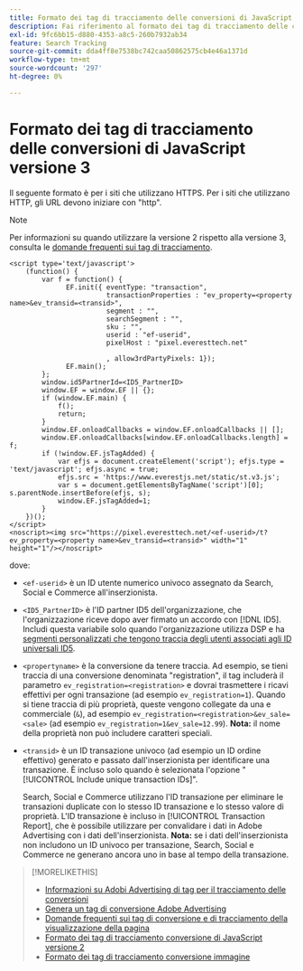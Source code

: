 ```yaml
---
title: Formato dei tag di tracciamento delle conversioni di JavaScript versione 3
description: Fai riferimento al formato dei tag di tracciamento delle conversioni di JavaScript versione 3.
exl-id: 9fc6bb15-d880-4353-a8c5-260b7932ab34
feature: Search Tracking
source-git-commit: dda4ff8e7538bc742caa50862575cb4e46a1371d
workflow-type: tm+mt
source-wordcount: '297'
ht-degree: 0%

---
```


# Formato dei tag di tracciamento delle conversioni di JavaScript versione 3

Il seguente formato è per i siti che utilizzano HTTPS. Per i siti che utilizzano HTTP, gli URL devono iniziare con &quot;http&quot;.

>[!NOTE]
>
>Per informazioni su quando utilizzare la versione 2 rispetto alla versione 3, consulta le [domande frequenti sui tag di tracciamento](/help/search-social-commerce/tracking/faqs-conversion-page-view-tracking-tags.md).

```
<script type='text/javascript'>
    (function() {
        var f = function() {
              EF.init({ eventType: "transaction",
                        transactionProperties : "ev_property=<property name>&ev_transid=<transid>",
                        segment : "",
                        searchSegment : "",
                        sku : "",
                        userid : "ef-userid",
                        pixelHost : "pixel.everesttech.net"
                        
                        , allow3rdPartyPixels: 1});
              EF.main();
        };
        window.id5PartnerId=<ID5_PartnerID>
        window.EF = window.EF || {};
        if (window.EF.main) {
            f();
            return;
        }
        window.EF.onloadCallbacks = window.EF.onloadCallbacks || [];
        window.EF.onloadCallbacks[window.EF.onloadCallbacks.length] = f;
        if (!window.EF.jsTagAdded) {
            var efjs = document.createElement('script'); efjs.type = 'text/javascript'; efjs.async = true;
            efjs.src = 'https://www.everestjs.net/static/st.v3.js';
            var s = document.getElementsByTagName('script')[0]; s.parentNode.insertBefore(efjs, s);
            window.EF.jsTagAdded=1;
        }
    })();
</script>
<noscript><img src="https://pixel.everesttech.net/<ef-userid>/t?ev_property=<property name>&ev_transid=<transid>" width="1" height="1"/></noscript>
```

dove:

* `<ef-userid>` è un ID utente numerico univoco assegnato da Search, Social e Commerce all&#39;inserzionista.

* `<ID5_PartnerID>` è l&#39;ID partner ID5 dell&#39;organizzazione, che l&#39;organizzazione riceve dopo aver firmato un accordo con [!DNL ID5]. Includi questa variabile solo quando l&#39;organizzazione utilizza DSP e ha [segmenti personalizzati che tengono traccia degli utenti associati agli ID universali ID5](/help/dsp/audiences/universal-ids.md).

* `<propertyname>` è la conversione da tenere traccia. Ad esempio, se tieni traccia di una conversione denominata &quot;registration&quot;, il tag includerà il parametro `ev_registration=<registration>` e dovrai trasmettere i ricavi effettivi per ogni transazione (ad esempio `ev_registration=1`). Quando si tiene traccia di più proprietà, queste vengono collegate da una e commerciale (`&`), ad esempio `ev_registration=<registration>&ev_sale=<sale>` (ad esempio `ev_registration=1&ev_sale=12.99`). **Nota:** il nome della proprietà non può includere caratteri speciali.

* `<transid>` è un ID transazione univoco (ad esempio un ID ordine effettivo) generato e passato dall&#39;inserzionista per identificare una transazione. È incluso solo quando è selezionata l&#39;opzione &quot;[!UICONTROL Include unique transaction IDs]&quot;.

  Search, Social e Commerce utilizzano l&#39;ID transazione per eliminare le transazioni duplicate con lo stesso ID transazione e lo stesso valore di proprietà. L&#39;ID transazione è incluso in [!UICONTROL Transaction Report], che è possibile utilizzare per convalidare i dati in Adobe Advertising con i dati dell&#39;inserzionista. **Nota:** se i dati dell&#39;inserzionista non includono un ID univoco per transazione, Search, Social e Commerce ne generano ancora uno in base al tempo della transazione.

<!-- add more links -->

>[!MORELIKETHIS]
>
>* [Informazioni su Adobi Advertising di tag per il tracciamento delle conversioni](/help/search-social-commerce/tracking/conversion-tracking-advertising.md)
>* [Genera un tag di conversione Adobe Advertising](/help/search-social-commerce/tools/conversion-tag-generate.md)
>* [Domande frequenti sui tag di conversione e di tracciamento della visualizzazione della pagina](/help/search-social-commerce/tracking/faqs-conversion-page-view-tracking-tags.md)
>* [Formato dei tag di tracciamento conversione di JavaScript versione 2](format-conversion-tag-jsv2.md)
>* [Formato dei tag di tracciamento conversione immagine](format-conversion-tag-image.md)
